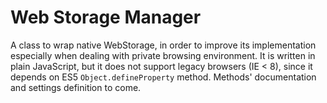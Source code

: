 # Web Storage Manager
A class to wrap native WebStorage, in order to improve its implementation especially when dealing with private browsing environment.
It is written in plain JavaScript, but it does not support legacy browsers (IE < 8), since it depends on ES5 <code>Object.defineProperty</code> method.
Methods' documentation and settings definition to come.
